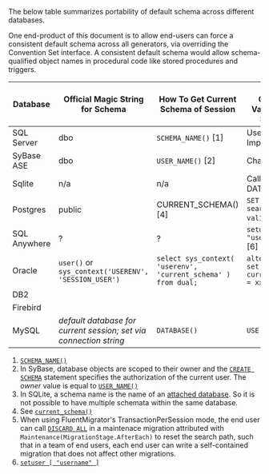 The below table summarizes portability of default schema across different databases.

One end-product of this document is to allow end-users can force a consistent default schema across all generators, via overriding the Convention Set interface.
A consistent default schema would allow schema-qualified object names in procedural code like stored procedures and triggers.

| Database   | Official Magic String for Schema  | How To Get Current Schema of Session | How to Override Value Inside Session |
| ------------ | ------------------------------------ | ------------------------------------------- | ---------------------------------------- |
| SQL Server | dbo                                               | `SCHEMA_NAME()` [1]                             | User Impersonation                            | 
| SyBase ASE | dbo                                               | `USER_NAME()` [2]                                  | Change User                                       |
| Sqlite          | n/a                                                | n/a                                                          | Call ATTACH DATABASE [3]                  |
| Postgres     | public                                            | CURRENT_SCHEMA() [4]                         | `SET search_path TO val1, val2`; [5]     |
| SQL Anywhere |  ?                                             | ?                                                               | `setuser [ "username" ]` [6]                  |
| Oracle        | `user()` or `sys_context('USERENV', 'SESSION_USER')` | `select sys_context( 'userenv', 'current_schema' ) from dual;`      | `alter session set current_schema = xx`   |
| DB2            |         |       |    |
| Firebird       |        |       |    |
| MySQL       | _default database for current session; set via connection string_ | `DATABASE()`      |  `USE db_name`  |

1. [`SCHEMA_NAME()`](https://docs.microsoft.com/en-us/sql/t-sql/functions/schema-name-transact-sql?view=sql-server-ver15)
2. In SyBase, database objects are scoped to their owner and the [`CREATE SCHEMA`](http://infocenter.sybase.com/help/index.jsp?topic=/com.sybase.help.sqlanywhere.12.0.1/dbreference/create-schema-statement.html) statement specifies the authorization of the current user.  The _owner_ value is equal to [`USER_NAME()`](http://infocenter.sybase.com/help/index.jsp?topic=/com.sybase.infocenter.dc36271.1570/html/blocks/X22909.htm)
3. In SQLite, a schema name is the name of an [attached database](https://www.sqlite.org/lang_attach.html). So it is not possible to have multiple schemata within the same database.
4. See [`current_schema()`](https://www.postgresql.org/docs/9.6/functions-info.html)
5. When using FluentMigrator's TransactionPerSession mode, the end user can call  [`DISCARD ALL`](https://www.postgresql.org/docs/9.4/sql-discard.html) in a maintenace migration attributed with `Maintenance(MigrationStage.AfterEach)` to reset the search path, such that in a team of end users, each end user can write a self-contained migration that does not affect other migrations.
6. [`setuser [ "username" ]`](http://dcx.sybase.com/1200/en/dbreference/setuser-statement.html)
